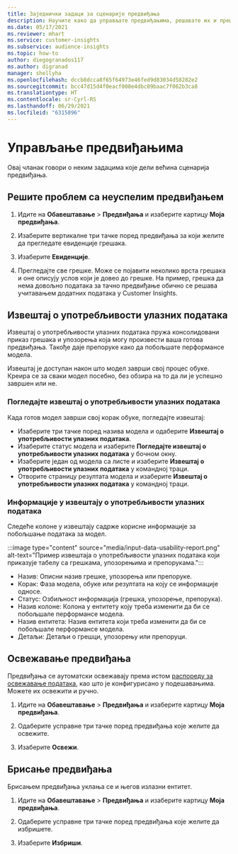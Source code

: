 ```yaml
---
title: Заједнички задаци за сценарије предвиђања
description: Научите како да управљате предвиђањима, решавате их и прецизирате.
ms.date: 05/17/2021
ms.reviewer: mhart
ms.service: customer-insights
ms.subservice: audience-insights
ms.topic: how-to
author: diegogranados117
ms.author: digranad
manager: shellyha
ms.openlocfilehash: dccb8dcca8f65f64973e46fed9d83034d58282e2
ms.sourcegitcommit: bcc47d15d4f0eacf008e4dbc09baac7f062b3ca8
ms.translationtype: HT
ms.contentlocale: sr-Cyrl-RS
ms.lasthandoff: 06/29/2021
ms.locfileid: "6315896"
---
```

# <a name="manage-predictions"></a>Управљање предвиђањима

Овај чланак говори о неким задацима које дели већина сценарија предвиђања.

## <a name="troubleshoot-a-failed-prediction"></a>Решите проблем са неуспелим предвиђањем

1. Идите на **Обавештавање** > **Предвиђања** и изаберите картицу **Моја предвиђања**.

1. Изаберите вертикалне три тачке поред предвиђања за који желите да прегледате евиденције грешака.

1. Изаберите **Евиденције**.

1. Прегледајте све грешке. Може се појавити неколико врста грешака и оне описују услов који је довео до грешке. На пример, грешка да нема довољно података за тачно предвиђање обично се решава учитавањем додатних података у Customer Insights.

## <a name="input-data-usability-report"></a>Извештај о употребљивости улазних података

Извештај о употребљивости улазних података пружа консолидовани приказ грешака и упозорења која могу произвести ваша готова предвиђања. Такође даје препоруке како да побољшате перформансе модела.

Извештај је доступан након што модел заврши свој процес обуке. Креира се за сваки модел посебно, без обзира на то да ли је успешно завршен или не.

### <a name="view-the-input-data-usability-report"></a>Погледајте извештај о употребљивости улазних података

Када готов модел заврши свој корак обуке, погледајте извештај:
- Изаберите три тачке поред назива модела и одаберите **Извештај о употребљивости улазних података**.
- Изаберите статус модела и изаберите **Погледајте извештај о употребљивости улазних података** у бочном окну.
- Изаберите један од модела са листе и изаберите **Извештај о употребљивости улазних података** у командној траци.
- Отворите страницу резултата модела и изаберите **Извештај о употребљивости улазних података** у командној траци.

### <a name="information-in-the-input-data-usability-report"></a>Информације у извештају о употребљивости улазних података

Следеће колоне у извештају садрже корисне информације за побољшање података за модел.

:::image type="content" source="media/input-data-usability-report.png" alt-text="Пример извештаја о употребљивости улазних података који приказује табелу са грешкама, упозорењима и препорукама.":::

- Назив: Описни назив грешке, упозорења или препоруке.
- Корак: Фаза модела, обуке или резултата на коју се информације односе.
- Статус: Озбиљност информација (грешка, упозорење, препорука).
- Назив колоне: Колона у ентитету коју треба изменити да би се побољшале перформансе модела.
- Назив ентитета: Назив ентитета који треба изменити да би се побољшале перформансе модела.
- Детаљи: Детаљи о грешци, упозорењу или препоруци.

## <a name="refresh-a-prediction"></a>Освежавање предвиђања

Предвиђања се аутоматски освежавају према истом [распореду за освежавање података](system.md#schedule-tab), као што је конфигурисано у подешавањима. Можете их освежити и ручно.

1. Идите на **Обавештавање** > **Предвиђања** и изаберите картицу **Моја предвиђања**.

1. Одаберите усправне три тачке поред предвиђања које желите да освежите.

1. Изаберите **Освежи**.

## <a name="delete-a-prediction"></a>Брисање предвиђања

Брисањем предвиђања уклања се и његов излазни ентитет.

1. Идите на **Обавештавање** > **Предвиђања** и изаберите картицу **Моја предвиђања**.

1. Одаберите усправне три тачке поред предвиђања које желите да избришете.

1. Изаберите **Избриши**.
